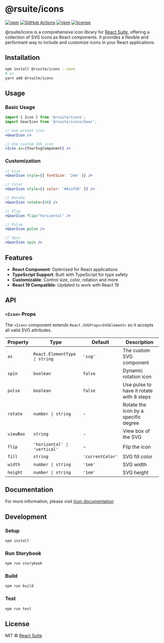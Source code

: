 # @rsuite/icons

[![npm][npm-badge]][npm]
[![GitHub Actions][github-actions-badge]][github-actions]
[![npm][npm-version-badge]][npm]
[![license][license-badge]][license]

@rsuite/icons is a comprehensive icon library for [React Suite](https://github.com/rsuite/rsuite), offering a collection of SVG icons as React components. It provides a flexible and performant way to include and customize icons in your React applications. 


## Installation

```bash
npm install @rsuite/icons --save
# or
yarn add @rsuite/icons
```

## Usage

### Basic Usage

```jsx
import { Icon } from '@rsuite/icons';
import GearIcon from '@rsuite/icons/Gear';

// Use preset icon
<GearIcon />

// Use custom SVG icon
<Icon as={YourSvgComponent} />
```

### Customization

```jsx
// Size
<GearIcon style={{ fontSize: '2em' }} />

// Color
<GearIcon style={{ color: '#4caf50' }} />

// Rotate
<GearIcon rotate={90} />

// Flip
<GearIcon flip="horizontal" />

// Pulse
<GearIcon pulse />

// Spin
<GearIcon spin />
```

## Features

- **React Component**: Optimized for React applications
- **TypeScript Support**: Built with TypeScript for type safety
- **Customizable**: Control size, color, rotation and more
- **React 19 Compatible**: Updated to work with React 19

## API

### `<Icon>` Props

The `<Icon>` component extends `React.SVGProps<SVGElement>` so it accepts all valid SVG attributes.

| Property  | Type                          | Default          | Description                              |
| --------- | ----------------------------- | ---------------- | ---------------------------------------- |
| `as`      | `React.ElementType \| string` | `'svg'`          | The custom SVG component                 |
| `spin`    | `boolean`                     | `false`          | Dynamic rotation icon                    |
| `pulse`   | `boolean`                     | `false`          | Use pulse to have it rotate with 8 steps |
| `rotate`  | `number \| string`            | -                | Rotate the icon by a specific degree     |
| `viewBox` | `string`                      | -                | View box of the SVG                      |
| `flip`    | `'horizontal' \| 'vertical'`  | -                | Flip the icon                            |
| `fill`    | `string`                      | `'currentColor'` | SVG fill color                           |
| `width`   | `number \| string`            | `'1em'`          | SVG width                                |
| `height`  | `number \| string`            | `'1em'`          | SVG height                               |

## Documentation

For more information, please visit [Icon documentation](https://rsuitejs.com/components/icon/)

## Development

### Setup

```bash
npm install
```

### Run Storybook

```bash
npm run storybook
```

### Build

```bash
npm run build
```

### Test

```bash
npm run test
```

## License

MIT © [React Suite](https://github.com/rsuite)

[npm-badge]: https://img.shields.io/npm/dm/@rsuite/icons.svg
[npm-version-badge]: https://img.shields.io/npm/v/@rsuite/icons.svg
[npm]: https://www.npmjs.com/package/@rsuite/icons
[license-badge]: https://img.shields.io/npm/l/@rsuite/icons.svg
[license]: https://github.com/rsuite/rsuite-icons/blob/main/LICENSE
[github-actions-badge]: https://github.com/rsuite/rsuite-icons/workflows/Run%20Test%20Cases/badge.svg
[github-actions]: https://github.com/rsuite/rsuite-icons/actions
